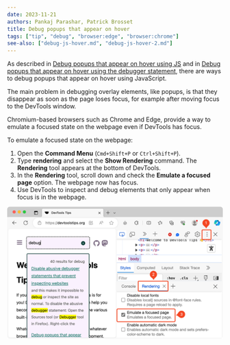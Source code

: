 ```yaml
---
date: 2023-11-21
authors: Pankaj Parashar, Patrick Brosset
title: Debug popups that appear on hover
tags: ["tip", "debug", "browser:edge", "browser:chrome"]
see-also: ["debug-js-hover.md", "debug-js-hover-2.md"]
---
```


As described in [Debug popups that appear on hover using JS](./debug-js-hover.md) and in [Debug popups that appear on hover using the debugger statement](./debug-js-hover-2.md), there are ways to debug popups that appear on hover using JavaScript.

The main problem in debugging overlay elements, like popups, is that they disappear as soon as the page loses focus, for example after moving focus to the DevTools window.

Chromium-based browsers such as Chrome and Edge, provide a way to emulate a focused state on the webpage even if DevTools has focus.

To emulate a focused state on the webpage:

1. Open the **Command Menu** (`Cmd+Shift+P` or `Ctrl+Shift+P`).
1. Type **rendering** and select the **Show Rendering** command. The **Rendering** tool appears at the bottom of DevTools.
1. In the **Rendering** tool, scroll down and check the **Emulate a focused page** option. The webpage now has focus.
1. Use DevTools to inspect and debug elements that only appear when focus is in the webpage.

![The Rendering tool in DevTools, showing the Emulate a focused page option](../../assets/img/debug-popups-on-hover.png)
